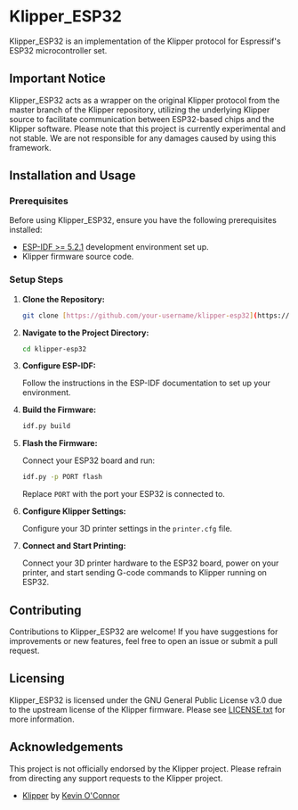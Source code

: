 # Klipper_ESP32

Klipper_ESP32 is an implementation of the Klipper protocol for Espressif's ESP32 microcontroller set.

## Important Notice

Klipper_ESP32 acts as a wrapper on the original Klipper protocol from the master branch of the Klipper repository, utilizing the underlying Klipper source to facilitate communication between ESP32-based chips and the Klipper software. Please note that this project is currently experimental and not stable. We are not responsible for any damages caused by using this framework.

## Installation and Usage

### Prerequisites

Before using Klipper_ESP32, ensure you have the following prerequisites installed:

- [ESP-IDF >= 5.2.1](https://github.com/espressif/esp-idf.git) development environment set up.
- Klipper firmware source code.

### Setup Steps

1. **Clone the Repository:**

    ```bash
    git clone [https://github.com/your-username/klipper-esp32](https://github.com/nikhil-robinson/klipper_esp32)
    ```

2. **Navigate to the Project Directory:**

    ```bash
    cd klipper-esp32
    ```

3. **Configure ESP-IDF:**

    Follow the instructions in the ESP-IDF documentation to set up your environment.

4. **Build the Firmware:**

    ```bash
    idf.py build
    ```

5. **Flash the Firmware:**

    Connect your ESP32 board and run:

    ```bash
    idf.py -p PORT flash
    ```

    Replace `PORT` with the port your ESP32 is connected to.

6. **Configure Klipper Settings:**

    Configure your 3D printer settings in the `printer.cfg` file.

7. **Connect and Start Printing:**

    Connect your 3D printer hardware to the ESP32 board, power on your printer, and start sending G-code commands to Klipper running on ESP32.

## Contributing

Contributions to Klipper_ESP32 are welcome! If you have suggestions for improvements or new features, feel free to open an issue or submit a pull request.

## Licensing

Klipper_ESP32 is licensed under the GNU General Public License v3.0 due to the upstream license of the Klipper firmware. Please see [LICENSE.txt](LICENSE.txt) for more information.

## Acknowledgements

This project is not officially endorsed by the Klipper project. Please refrain from directing any support requests to the Klipper project.

- [Klipper](https://www.klipper3d.org/) by [Kevin O'Connor](https://www.patreon.com/koconnor)
